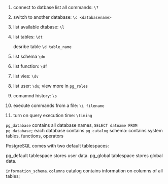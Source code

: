 1. connect to datbase
list all commands: `\?`

2. switch to another database: `\c <databasename> `

3. list available dtabase: `\l`

4. list tables: `\dt`

    desribe table `\d table_name`

5. list schema `\dn`

6. list function: `\df`

7. list vies: `\dv`

8. list user: `\du`; view more in `pg_roles`

9. comamnd history: `\s`

10. execute commands from a file: `\i filename `

11. turn on query execution time: `\timing`

`pg_database` contains all database names, `SELECT datname FROM pg_database;`
each database contains `pg_catalog` schema: contains system tables, functions, operators

PostgreSQL comes with two default tablespaces:

pg_default tablespace stores user data.
pg_global tablespace stores global data.

`information_schema.columns` catalog contains information on columns of all tables;